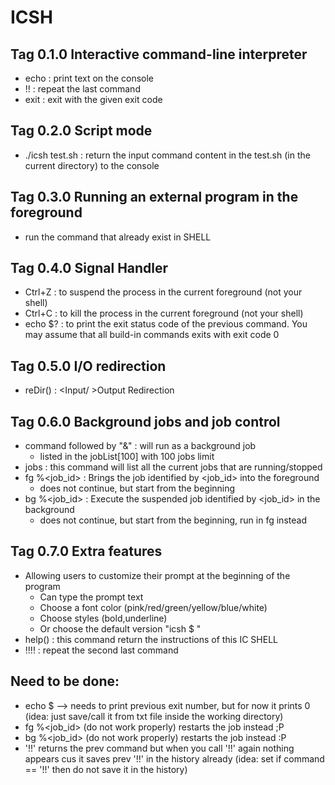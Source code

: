 # ICSH

## Tag 0.1.0 Interactive command-line interpreter
  - echo <text> : print text on the console
  - !!          : repeat the last command
  - exit <num>  : exit with the given exit code
  
## Tag 0.2.0 Script mode
  - ./icsh test.sh : return the input command content in the test.sh (in the current directory) to the console
  
## Tag 0.3.0 Running an external program in the foreground
  - run the command that already exist in SHELL

## Tag 0.4.0 Signal Handler
  - Ctrl+Z : to suspend the process in the current foreground (not your shell)
  - Ctrl+C : to kill the process in the current foreground (not your shell)
  - echo $? : to print the exit status code of the previous command. 
              You may assume that all build-in commands exits with exit code 0

## Tag 0.5.0 I/O redirection
  - reDir() : <Input/ >Output Redirection
  
## Tag 0.6.0 Background jobs and job control
  - command followed by "&" : will run as a background job
    - listed in the jobList[100] with 100 jobs limit
  - jobs : this command will list all the current jobs that are running/stopped
  - fg %<job_id> : Brings the job identified by <job_id> into the foreground 
    - does not continue, but start from the beginning
  - bg %<job_id> : Execute the suspended job identified by <job_id> in the background 
    - does not continue, but start from the beginning, run in fg instead

## Tag 0.7.0 Extra features
  - Allowing users to customize their prompt at the beginning of the program
    - Can type the prompt text
    - Choose a font color (pink/red/green/yellow/blue/white)
    - Choose styles (bold,underline)
    - Or choose the default version "icsh $ "
  - help() : this command return the instructions of this IC SHELL
  - !!!! : repeat the second last command

## Need to be done:
- echo $ --> needs to print previous exit number, but for now it prints 0 (idea: just save/call it from txt file inside the working directory)
- fg %<job_id> (do not work properly) restarts the job instead ;P
- bg %<job_id> (do not work properly) restarts the job instead :P
- '!!' returns the prev command but when you call '!!' again nothing appears cus it saves prev '!!' in the history already (idea: set if command == '!!' then do not save it in the history)
